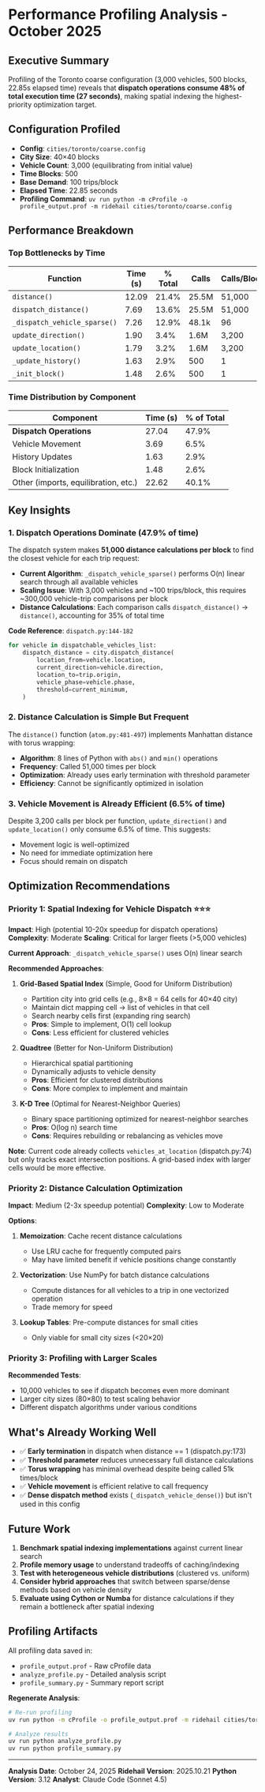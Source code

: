 # Performance Profiling Analysis - October 2025

## Executive Summary

Profiling of the Toronto coarse configuration (3,000 vehicles, 500 blocks, 22.85s elapsed time) reveals that **dispatch operations consume 48% of total execution time (27 seconds)**, making spatial indexing the highest-priority optimization target.

## Configuration Profiled

- **Config**: `cities/toronto/coarse.config`
- **City Size**: 40×40 blocks
- **Vehicle Count**: 3,000 (equilibrating from initial value)
- **Time Blocks**: 500
- **Base Demand**: 100 trips/block
- **Elapsed Time**: 22.85 seconds
- **Profiling Command**: `uv run python -m cProfile -o profile_output.prof -m ridehail cities/toronto/coarse.config`

## Performance Breakdown

### Top Bottlenecks by Time

| Function | Time (s) | % Total | Calls | Calls/Block | Location |
|----------|----------|---------|-------|-------------|----------|
| `distance()` | 12.09 | 21.4% | 25.5M | 51,000 | `atom.py:481` |
| `dispatch_distance()` | 7.69 | 13.6% | 25.5M | 51,000 | `atom.py:499` |
| `_dispatch_vehicle_sparse()` | 7.26 | 12.9% | 48.1k | 96 | `dispatch.py:144` |
| `update_direction()` | 1.90 | 3.4% | 1.6M | 3,200 | `atom.py:355` |
| `update_location()` | 1.79 | 3.2% | 1.6M | 3,200 | `atom.py:386` |
| `_update_history()` | 1.63 | 2.9% | 500 | 1 | `simulation.py:1126` |
| `_init_block()` | 1.48 | 2.6% | 500 | 1 | `simulation.py:1025` |

### Time Distribution by Component

| Component | Time (s) | % of Total |
|-----------|----------|------------|
| **Dispatch Operations** | 27.04 | 47.9% |
| Vehicle Movement | 3.69 | 6.5% |
| History Updates | 1.63 | 2.9% |
| Block Initialization | 1.48 | 2.6% |
| Other (imports, equilibration, etc.) | 22.62 | 40.1% |

## Key Insights

### 1. Dispatch Operations Dominate (47.9% of time)

The dispatch system makes **51,000 distance calculations per block** to find the closest vehicle for each trip request:

- **Current Algorithm**: `_dispatch_vehicle_sparse()` performs O(n) linear search through all available vehicles
- **Scaling Issue**: With 3,000 vehicles and ~100 trips/block, this requires ~300,000 vehicle-trip comparisons per block
- **Distance Calculations**: Each comparison calls `dispatch_distance()` → `distance()`, accounting for 35% of total time

**Code Reference**: `dispatch.py:144-182`
```python
for vehicle in dispatchable_vehicles_list:
    dispatch_distance = city.dispatch_distance(
        location_from=vehicle.location,
        current_direction=vehicle.direction,
        location_to=trip.origin,
        vehicle_phase=vehicle.phase,
        threshold=current_minimum,
    )
```

### 2. Distance Calculation is Simple But Frequent

The `distance()` function (`atom.py:481-497`) implements Manhattan distance with torus wrapping:

- **Algorithm**: 8 lines of Python with `abs()` and `min()` operations
- **Frequency**: Called 51,000 times per block
- **Optimization**: Already uses early termination with threshold parameter
- **Efficiency**: Cannot be significantly optimized in isolation

### 3. Vehicle Movement is Already Efficient (6.5% of time)

Despite 3,200 calls per block per function, `update_direction()` and `update_location()` only consume 6.5% of time. This suggests:
- Movement logic is well-optimized
- No need for immediate optimization here
- Focus should remain on dispatch

## Optimization Recommendations

### Priority 1: Spatial Indexing for Vehicle Dispatch ⭐⭐⭐

**Impact**: High (potential 10-20x speedup for dispatch operations)
**Complexity**: Moderate
**Scaling**: Critical for larger fleets (>5,000 vehicles)

**Current Approach**: `_dispatch_vehicle_sparse()` uses O(n) linear search

**Recommended Approaches**:

1. **Grid-Based Spatial Index** (Simple, Good for Uniform Distribution)
   - Partition city into grid cells (e.g., 8×8 = 64 cells for 40×40 city)
   - Maintain dict mapping cell → list of vehicles in that cell
   - Search nearby cells first (expanding ring search)
   - **Pros**: Simple to implement, O(1) cell lookup
   - **Cons**: Less efficient for clustered vehicles

2. **Quadtree** (Better for Non-Uniform Distribution)
   - Hierarchical spatial partitioning
   - Dynamically adjusts to vehicle density
   - **Pros**: Efficient for clustered distributions
   - **Cons**: More complex to implement and maintain

3. **K-D Tree** (Optimal for Nearest-Neighbor Queries)
   - Binary space partitioning optimized for nearest-neighbor searches
   - **Pros**: O(log n) search time
   - **Cons**: Requires rebuilding or rebalancing as vehicles move

**Note**: Current code already collects `vehicles_at_location` (dispatch.py:74) but only tracks exact intersection positions. A grid-based index with larger cells would be more effective.

### Priority 2: Distance Calculation Optimization

**Impact**: Medium (2-3x speedup potential)
**Complexity**: Low to Moderate

**Options**:
1. **Memoization**: Cache recent distance calculations
   - Use LRU cache for frequently computed pairs
   - May have limited benefit if vehicle positions change constantly

2. **Vectorization**: Use NumPy for batch distance calculations
   - Compute distances for all vehicles to a trip in one vectorized operation
   - Trade memory for speed

3. **Lookup Tables**: Pre-compute distances for small cities
   - Only viable for small city sizes (<20×20)

### Priority 3: Profiling with Larger Scales

**Recommended Tests**:
- 10,000 vehicles to see if dispatch becomes even more dominant
- Larger city sizes (80×80) to test scaling behavior
- Different dispatch algorithms under various conditions

## What's Already Working Well

- ✅ **Early termination** in dispatch when distance == 1 (dispatch.py:173)
- ✅ **Threshold parameter** reduces unnecessary full distance calculations
- ✅ **Torus wrapping** has minimal overhead despite being called 51k times/block
- ✅ **Vehicle movement** is efficient relative to call frequency
- ✅ **Dense dispatch method** exists (`_dispatch_vehicle_dense()`) but isn't used in this config

## Future Work

1. **Benchmark spatial indexing implementations** against current linear search
2. **Profile memory usage** to understand tradeoffs of caching/indexing
3. **Test with heterogeneous vehicle distributions** (clustered vs. uniform)
4. **Consider hybrid approaches** that switch between sparse/dense methods based on vehicle density
5. **Evaluate using Cython or Numba** for distance calculations if they remain a bottleneck after spatial indexing

## Profiling Artifacts

All profiling data saved in:
- `profile_output.prof` - Raw cProfile data
- `analyze_profile.py` - Detailed analysis script
- `profile_summary.py` - Summary report script

**Regenerate Analysis**:
```bash
# Re-run profiling
uv run python -m cProfile -o profile_output.prof -m ridehail cities/toronto/coarse.config

# Analyze results
uv run python analyze_profile.py
uv run python profile_summary.py
```

---

**Analysis Date**: October 24, 2025
**Ridehail Version**: 2025.10.21
**Python Version**: 3.12
**Analyst**: Claude Code (Sonnet 4.5)
